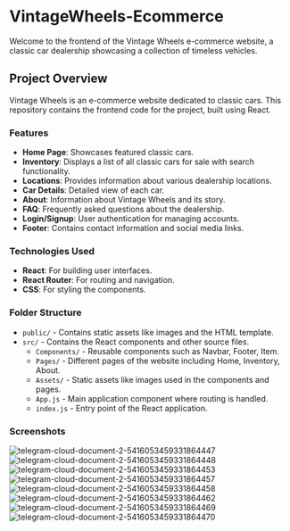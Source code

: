 # VintageWheels-Ecommerce

Welcome to the frontend of the Vintage Wheels e-commerce website, a classic car dealership showcasing a collection of timeless vehicles.

## Project Overview

Vintage Wheels is an e-commerce website dedicated to classic cars. This repository contains the frontend code for the project, built using React.

### Features

- **Home Page**: Showcases featured classic cars.
- **Inventory**: Displays a list of all classic cars for sale with search functionality.
- **Locations**: Provides information about various dealership locations.
- **Car Details**: Detailed view of each car.
- **About**: Information about Vintage Wheels and its story.
- **FAQ**: Frequently asked questions about the dealership.
- **Login/Signup**: User authentication for managing accounts.
- **Footer**: Contains contact information and social media links.

### Technologies Used

- **React**: For building user interfaces.
- **React Router**: For routing and navigation.
- **CSS**: For styling the components.

### Folder Structure

- `public/` - Contains static assets like images and the HTML template.
- `src/` - Contains the React components and other source files.
  - `Components/` - Reusable components such as Navbar, Footer, Item.
  - `Pages/` - Different pages of the website including Home, Inventory, About.
  - `Assets/` - Static assets like images used in the components and pages.
  - `App.js` - Main application component where routing is handled.
  - `index.js` - Entry point of the React application.
 
### Screenshots

![telegram-cloud-document-2-5416053459331864447](https://github.com/user-attachments/assets/8b4f14cc-d475-4155-9bb9-755c8dd6e8ae)
![telegram-cloud-document-2-5416053459331864448](https://github.com/user-attachments/assets/86c54a89-0ac4-433f-bae4-96093d2cf5e6)
![telegram-cloud-document-2-5416053459331864453](https://github.com/user-attachments/assets/a05f286b-2e91-469d-b631-934cef6c8c39)
![telegram-cloud-document-2-5416053459331864457](https://github.com/user-attachments/assets/8827016b-d968-4820-b9a8-4cf556370991)
![telegram-cloud-document-2-5416053459331864458](https://github.com/user-attachments/assets/cdaa1cc5-b77b-49ae-b095-f3548176f47c)
![telegram-cloud-document-2-5416053459331864462](https://github.com/user-attachments/assets/8078f2b3-bf67-4f0b-a6e0-b3fbf4f941ad)
![telegram-cloud-document-2-5416053459331864469](https://github.com/user-attachments/assets/53600140-2e1d-4bc0-923e-a2507d389dd5)
![telegram-cloud-document-2-5416053459331864470](https://github.com/user-attachments/assets/5ba84608-6528-4b33-9910-30f75fb60b24)

